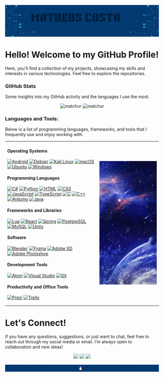 <img src="header_1.gif" alt="Header GIF">

# Hello! Welcome to my GitHub Profile!

Here, you'll find a collection of my projects, showcasing my skills and interests in various technologies. Feel free to explore the repositories.


### GitHub Stats
Some insights into my GitHub activity and the languages I use the most.

<div align="center">
   <img src="https://github-readme-stats.vercel.app/api?username=matchur&show_icons=true&theme=chartreuse-dark&locale=pt-br&count_private=true" alt="matchur" />
   <img src="https://github-readme-stats.vercel.app/api/top-langs/?username=matchur&layout=compact&theme=chartreuse-dark&locale=pt-br" alt="matchur" />
</div>

### Languages and Tools:
Below is a list of programming languages, frameworks, and tools that I frequently use and enjoy working with.



<table>
   <tr>
      <td align="left" width="60%">

   #### Operating Systems
   [![Android](https://img.shields.io/badge/Android-3DDC84?style=for-the-badge&logo=android&logoColor=white)](https://www.android.com/) [![Debian](https://img.shields.io/badge/Debian-A81D33?style=for-the-badge&logo=debian&logoColor=white)](https://www.debian.org/) [![Kali Linux](https://img.shields.io/badge/Kali_Linux-557C94?style=for-the-badge&logo=kali-linux&logoColor=white)](https://www.kali.org/) [![macOS](https://img.shields.io/badge/mac%20os-000000?style=for-the-badge&logo=apple&logoColor=white)](https://www.apple.com/macos) [![Ubuntu](https://img.shields.io/badge/Ubuntu-E95420?style=for-the-badge&logo=ubuntu&logoColor=white)](https://ubuntu.com/) [![Windows](https://img.shields.io/badge/Windows-0078D6?style=for-the-badge&logo=windows&logoColor=white)](https://www.microsoft.com/windows)

   #### Programming Languages
   [![C#](https://img.shields.io/badge/C%23-239120?style=for-the-badge&logo=c-sharp&logoColor=white)](https://docs.microsoft.com/en-us/dotnet/csharp/) [![Python](https://img.shields.io/badge/Python-3776AB?style=for-the-badge&logo=python&logoColor=white)](https://www.python.org/) [![HTML](https://img.shields.io/badge/HTML-239120?style=for-the-badge&logo=html5&logoColor=white)](https://developer.mozilla.org/en-US/docs/Web/HTML) [![CSS](https://img.shields.io/badge/CSS-239120?&style=for-the-badge&logo=css3&logoColor=white)](https://developer.mozilla.org/en-US/docs/Web/CSS) [![JavaScript](https://img.shields.io/badge/JavaScript-F7DF1E?style=for-the-badge&logo=javascript&logoColor=black)](https://developer.mozilla.org/en-US/docs/Web/JavaScript) [![TypeScript](https://img.shields.io/badge/TypeScript-007ACC?style=for-the-badge&logo=typescript&logoColor=white)](https://www.typescriptlang.org/) [![C](https://img.shields.io/badge/C-00599C?style=for-the-badge&logo=c&logoColor=white)](https://en.wikipedia.org/wiki/C_(programming_language)) [![C++](https://img.shields.io/badge/C%2B%2B-00599C?style=for-the-badge&logo=c%2B%2B&logoColor=white)](https://www.cplusplus.com/) [![Arduino](https://img.shields.io/badge/Arduino-00979D?style=for-the-badge&logo=Arduino&logoColor=white)](https://www.arduino.cc/)  [![Java](https://img.shields.io/badge/Java-ED8B00?style=for-the-badge&logo=openjdk&logoColor=white)](https://www.java.com/) 

   #### Frameworks and Libraries

   [![Lua](https://img.shields.io/badge/Lua-2C2D72?style=for-the-badge&logo=lua&logoColor=white)](https://www.lua.org/) [![React](https://img.shields.io/badge/React-20232A?style=for-the-badge&logo=react&logoColor=61DAFB)](https://reactjs.org/) [![Spring](https://img.shields.io/badge/Spring-6DB33F?style=for-the-badge&logo=spring&logoColor=white)](https://spring.io/) [![PostgreSQL](https://img.shields.io/badge/PostgreSQL-316192?style=for-the-badge&logo=postgresql&logoColor=white)](https://www.postgresql.org/) [![MySQL](https://img.shields.io/badge/MySQL-00000F?style=for-the-badge&logo=mysql&logoColor=white)](https://www.mysql.com/) [![Unity](https://img.shields.io/badge/Unity-100000?style=for-the-badge&logo=unity&logoColor=white)](https://unity.com/)

   #### Software
   [![Blender](https://img.shields.io/badge/blender-%23F5792A.svg?style=for-the-badge&logo=blender&logoColor=white)](https://www.blender.org/) [![Figma](https://img.shields.io/badge/Figma-F24E1E?style=for-the-badge&logo=figma&logoColor=white)](https://www.figma.com/) [![Adobe XD](https://img.shields.io/badge/Adobe%20XD-470137?style=for-the-badge&logo=Adobe%20XD&logoColor=#FF61F6)](https://www.adobe.com/products/xd.html) [![Adobe Photoshop](https://img.shields.io/badge/Adobe%20Photoshop-31A8FF?style=for-the-badge&logo=Adobe%20Photoshop&logoColor=black)](https://www.adobe.com/products/photoshop.html)

   #### Development Tools
   [![Atom](https://img.shields.io/badge/Atom-66595C?style=for-the-badge&logo=Atom&logoColor=white)](https://atom.io/) [![Visual Studio](https://img.shields.io/badge/Visual_Studio-5C2D91?style=for-the-badge&logo=visual%20studio&logoColor=white)](https://visualstudio.microsoft.com/) [![Git](https://img.shields.io/badge/GIT-E44C30?style=for-the-badge&logo=git&logoColor=white)](https://git-scm.com/)

   #### Productivity and Office Tools
   [![Prezi](https://img.shields.io/badge/Prezi-3181FF?style=for-the-badge&logo=prezi&logoColor=white)](https://prezi.com/) [![Trello](https://img.shields.io/badge/Trello-0052CC?style=for-the-badge&logo=trello&logoColor=white)](https://trello.com/)
      </td>
      <td  width="40%">
            <img src="galaxy_1.gif" alt="Galaxy GIF" width="296px">
         </td>
   </tr>
</table>

# Let's Connect!

If you have any questions, suggestions, or just want to chat, feel free to reach out through my social media or email. I’m always open to collaboration and new ideas!

<div align="center">
   <a href="https://www.instagram.com/m4tchur/" target="_blank"><img src="https://img.shields.io/badge/-Instagram-%23E4405F?style=for-the-badge&logo=instagram&logoColor=white" target="_blank"></a> 
   <a href="https://open.spotify.com/user/hgc7ly5yjryzt3qgvo4uab77y?si=daa7d45097af43e8" target="_blank"><img src="https://img.shields.io/badge/Spotify-1ED760?&style=for-the-badge&logo=spotify&logoColor=white"></a> 
   <a href="mailto:ma.usv@hotmail.com"><img src="https://img.shields.io/badge/-Gmail-%23333?style=for-the-badge&logo=gmail&logoColor=white" target="_blank"></a>
</div>
<br>
<img src="footer_1.gif" alt="Footer GIF">